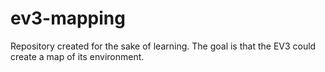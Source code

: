 # ev3-mapping
Repository created for the sake of learning. The goal is that the EV3 could create a map of its environment.
